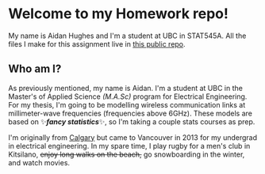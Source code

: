 # Welcome to my Homework repo!

My name is Aidan Hughes and I'm a student at UBC in STAT545A. All the files I make for this assignment live in [this public repo](https://github.com/STAT545-UBC-students/hw01-aidanh14/blob/master/hw01_instructions.md).

## Who am I?

As previously mentioned, my name is Aidan. I'm a student at UBC in the Master's of Applied Science *(M.A.Sc)* program for Electrical Engineering. For my thesis, I'm going to be modelling wireless communication links at millimeter-wave frequencies (frequencies above 6GHz). These models are based on :sparkles:***fancy statistics***:sparkles:, so I'm taking a couple stats courses as prep.

I'm originally from [Calgary](https://www.google.com/search?client=firefox-b-ab&ei=yP6fW5XOMZa80PEP4vi6OA&q=cowtown+alberta&oq=cowtown+alberta&gs_l=psy-ab.3..0j0i22i30k1l2j38.7232.8479.0.8663.8.8.0.0.0.0.102.688.7j1.8.0....0...1c.1.64.psy-ab..0.8.683...0i67k1j0i20i263k1.0.Q-uzGBTptOE) but came to Vancouver in 2013 for my undergrad in electrical engineering. In my spare time, I play rugby for a men's club in Kitsilano, ~~enjoy long walks on the beach,~~ go snowboarding in the winter, and watch movies.
